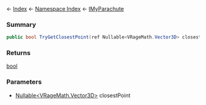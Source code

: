 ← [Index](Api-Index) ← [Namespace Index](Namespace-Index) ← [IMyParachute](SpaceEngineers.Game.ModAPI.Ingame.IMyParachute)

### Summary

```csharp
public bool TryGetClosestPoint(ref Nullable<VRageMath.Vector3D> closestPoint)
```

### Returns

[bool](https://docs.microsoft.com/en-us/dotnet/api/system.boolean?view=netframework-4.6)

### Parameters

* [Nullable<VRageMath.Vector3D>](https://docs.microsoft.com/en-us/dotnet/api/system.nullable?view=netframework-4.6) closestPoint

